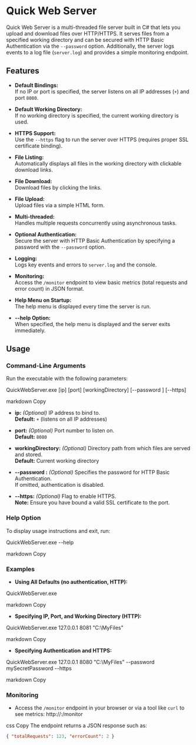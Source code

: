 # Quick Web Server

Quick Web Server is a multi-threaded file server built in C# that lets you upload and download files over HTTP/HTTPS. It serves files from a specified working directory and can be secured with HTTP Basic Authentication 
via the `--password` option. Additionally, the server logs events to a log file (`server.log`) and provides a simple monitoring endpoint.

## Features

- **Default Bindings:**  
  If no IP or port is specified, the server listens on all IP addresses (`+`) and port `8080`.

- **Default Working Directory:**  
  If no working directory is specified, the current working directory is used.

- **HTTPS Support:**  
  Use the `--https` flag to run the server over HTTPS (requires proper SSL certificate binding).

- **File Listing:**  
  Automatically displays all files in the working directory with clickable download links.

- **File Download:**  
  Download files by clicking the links.

- **File Upload:**  
  Upload files via a simple HTML form.

- **Multi-threaded:**  
  Handles multiple requests concurrently using asynchronous tasks.

- **Optional Authentication:**  
  Secure the server with HTTP Basic Authentication by specifying a password with the `--password` option.

- **Logging:**  
  Logs key events and errors to `server.log` and the console.

- **Monitoring:**  
  Access the `/monitor` endpoint to view basic metrics (total requests and error count) in JSON format.

- **Help Menu on Startup:**  
  The help menu is displayed every time the server is run.

- **--help Option:**  
  When specified, the help menu is displayed and the server exits immediately.
  
## Usage

### Command-Line Arguments

Run the executable with the following parameters:

QuickWebServer.exe [ip] [port] [workingDirectory] [--password <password>] [--https]

markdown
Copy

- **ip:** *(Optional)* IP address to bind to.  
  **Default:** `+` (listens on all IP addresses)

- **port:** *(Optional)* Port number to listen on.  
  **Default:** `8080`

- **workingDirectory:** *(Optional)* Directory path from which files are served and stored.  
  **Default:** Current working directory

- **--password <password>:** *(Optional)* Specifies the password for HTTP Basic Authentication.  
  If omitted, authentication is disabled.

- **--https:** *(Optional)* Flag to enable HTTPS.  
  **Note:** Ensure you have bound a valid SSL certificate to the port.

### Help Option

To display usage instructions and exit, run:

QuickWebServer.exe --help

markdown
Copy

### Examples

- **Using All Defaults (no authentication, HTTP):**

QuickWebServer.exe

markdown
Copy

- **Specifying IP, Port, and Working Directory (HTTP):**

QuickWebServer.exe 127.0.0.1 8081 "C:\MyFiles"

markdown
Copy

- **Specifying Authentication and HTTPS:**

QuickWebServer.exe 127.0.0.1 8080 "C:\MyFiles" --password mySecretPassword --https

markdown
Copy

### Monitoring

- Access the `/monitor` endpoint in your browser or via a tool like `curl` to see metrics:
http://<ip>:<port>/monitor

css
Copy
The endpoint returns a JSON response such as:
```json
{ "totalRequests": 123, "errorCount": 2 }
